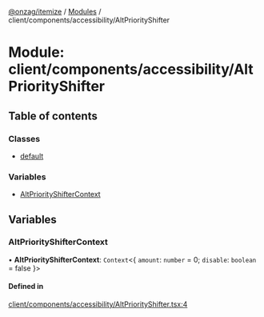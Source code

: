 [@onzag/itemize](../README.md) / [Modules](../modules.md) / client/components/accessibility/AltPriorityShifter

# Module: client/components/accessibility/AltPriorityShifter

## Table of contents

### Classes

- [default](../classes/client_components_accessibility_AltPriorityShifter.default.md)

### Variables

- [AltPriorityShifterContext](client_components_accessibility_AltPriorityShifter.md#altpriorityshiftercontext)

## Variables

### AltPriorityShifterContext

• **AltPriorityShifterContext**: `Context`<{ `amount`: `number` = 0; `disable`: `boolean` = false }\>

#### Defined in

[client/components/accessibility/AltPriorityShifter.tsx:4](https://github.com/onzag/itemize/blob/a24376ed/client/components/accessibility/AltPriorityShifter.tsx#L4)
